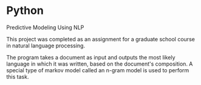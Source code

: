 # Python
Predictive Modeling Using NLP

This project was completed as an assignment for a graduate school course in natural language processing. 

The program takes a document as input and outputs the most likely language in which it was written, based on the document's composition. A special type of markov model called an n-gram model is used to perform this task.
